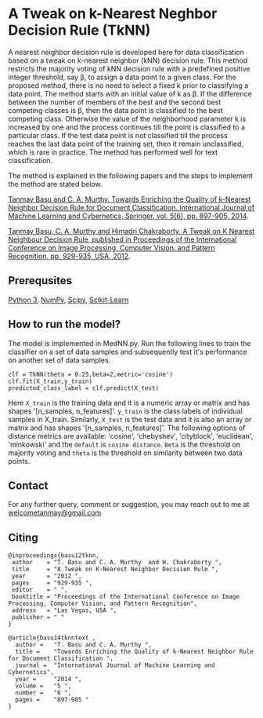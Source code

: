 # A Tweak on k-Nearest Neghbor Decision Rule (TkNN)
A nearest neighbor decision rule is developed here for data classification based on a tweak on k-nearest neighbor (kNN) decision rule. This method restricts the majority voting of kNN decision rule with a predefined positive integer threshold, say β, to assign a data point to a given class. For the proposed method, there is no need to select a fixed k prior to classifying a data point. The method starts with an initial value of k as β. If the difference between the number of members of the best and the second best competing classes is β, then the data point is classified to the best competing class. Otherwise the value of the neighborhood parameter k is increased by one and the process continues till the point is classified to a particular class. If the test data point is not classified till the process reaches the last data point of the training set, then it remain unclassified, which is rare in practice. The method has performed well for text classification.

The method is explained in the following papers and the steps to implement the method are stated below.

[Tanmay Basu and C. A. Murthy. Towards Enriching the Quality of  k-Nearest Neighbor Decision Rule for Document Classification. International Journal of Machine Learning and Cybernetics, Springer, vol. 5(6), pp. 897-905, 2014](https://doi.org/10.1007/s13042-013-0177-1).


[Tanmay Basu, C. A. Murthy and Himadri Chakraborty. A Tweak on K Nearest Neighbour Decision Rule, published in Proceedings of the International Conference on Image Processing, Computer Vision, and Pattern Recognition, pp. 929-935, USA, 2012](https://pdfs.semanticscholar.org/7f8e/304d99bc4bb48a3a63600a20fd4ddaaf75b3.pdf).

## Prerequsites
[Python 3](https://www.python.org/downloads/), [NumPy](https://numpy.org/install/), [Scipy](https://pypi.org/project/scipy/), [Scikit-Learn](https://scikit-learn.org/0.16/install.html)

## How to run the model?

The model is implemented in MedNN.py. Run the following lines to train the classifier on a set of data samples and subsequently test it's performance on another set of data samples. 

```
clf = TkNN(theta = 0.25,beta=2,metric='cosine')
clf.fit(X_train,y_train)
predicted_class_label = clf.predict(X_test)
```

Here `X_train` is the training data and it is a numeric  array or matrix and has shapes '[n_samples, n_features]'. `y_train` is the class labels of individual samples in X_train. Similarly, `X_test` is the test data and it is also an array or matrix and has shapes '[n_samples, n_features]'. The following options of distance metrics are available: 'cosine', 'chebyshev', 'cityblock', 'euclidean', 'minkowski' and the `default` is `cosine distance`. `Beta` is the threshold on majority voting and `theta` is the threshold on similarity between two data points.

## Contact

For any further query, comment or suggestion, you may reach out to me at welcometanmay@gmail.com

## Citing
```
@inproceedings{basu12tknn,
 author    = "T. Basu and C. A. Murthy  and H. Chakraborty ",
 title     = "A Tweak on K-Nearest Neighbor Decision Rule ",
 year      = "2012 ",
 pages     = "929-935 ",
 editor    = " ",
 booktitle = "Proceedings of the International Conference on Image Processing, Computer Vision, and Pattern Recognition",
 address   = "Las Vegas, USA ",
 publisher = " "
}

@article{basu14tknntext ,
  author = 	 "T. Basu and C. A. Murthy ",
  title = 	 "Towards Enriching the Quality of k-Nearest Neighbor Rule for Document Classification ",
  journal =	 "International Journal of Machine Learning and Cybernetics",
  year =	 "2014 ",
  volume =	 "5 ",
  number =	 "6 ",
  pages =	 "897-905 "
}
```
